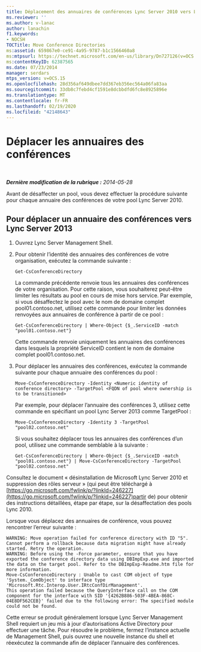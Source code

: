 ```yaml
---
title: Déplacement des annuaires de conférences Lync Server 2010 vers Lync Server 2013
ms.reviewer: ''
ms.author: v-lanac
author: lanachin
f1.keywords:
- NOCSH
TOCTitle: Move Conference Directories
ms:assetid: 659867e0-ce91-4a95-9787-b1c1566460a8
ms:mtpsurl: https://technet.microsoft.com/en-us/library/Dn727126(v=OCS.15)
ms:contentKeyID: 62387565
ms.date: 07/23/2014
manager: serdars
mtps_version: v=OCS.15
ms.openlocfilehash: 28d356af649dbee7dd367eb356ec564a06fa83aa
ms.sourcegitcommit: 33db8c7febd4cf1591e8dcbbdfd6fc8e8925896e
ms.translationtype: MT
ms.contentlocale: fr-FR
ms.lasthandoff: 02/19/2020
ms.locfileid: "42148643"
---
```

<div data-xmlns="http://www.w3.org/1999/xhtml">

<div class="topic" data-xmlns="http://www.w3.org/1999/xhtml" data-msxsl="urn:schemas-microsoft-com:xslt" data-cs="http://msdn.microsoft.com/">

<div data-asp="https://msdn2.microsoft.com/asp">

# <a name="move-conference-directories"></a>Déplacer les annuaires des conférences

</div>

<div id="mainSection">

<div id="mainBody">

<span> </span>

_**Dernière modification de la rubrique :** 2014-05-28_

Avant de désaffecter un pool, vous devez effectuer la procédure suivante pour chaque annuaire des conférences de votre pool Lync Server 2010.

<div>

## <a name="to-move-a-conference-directory-to-lync-server-2013"></a>Pour déplacer un annuaire des conférences vers Lync Server 2013

1.  Ouvrez Lync Server Management Shell.

2.  Pour obtenir l’identité des annuaires des conférences de votre organisation, exécutez la commande suivante :
    
        Get-CsConferenceDirectory
    
    La commande précédente renvoie tous les annuaires des conférences de votre organisation. Pour cette raison, vous souhaiterez peut-être limiter les résultats au pool en cours de mise hors service. Par exemple, si vous désaffectez le pool avec le nom de domaine complet pool01.contoso.net, utilisez cette commande pour limiter les données renvoyées aux annuaires de conférence à partir de ce pool :
    
        Get-CsConferenceDirectory | Where-Object {$_.ServiceID -match "pool01.contoso.net"}
    
    Cette commande renvoie uniquement les annuaires des conférences dans lesquels la propriété ServiceID contient le nom de domaine complet pool01.contoso.net.

3.  Pour déplacer les annuaires des conférences, exécutez la commande suivante pour chaque annuaire des conférences du pool :
    
        Move-CsConferenceDirectory -Identity <Numeric identity of conference directory> -TargetPool <FQDN of pool where ownership is to be transitioned>
    
    Par exemple, pour déplacer l’annuaire des conférences 3, utilisez cette commande en spécifiant un pool Lync Server 2013 comme TargetPool :
    
        Move-CsConferenceDirectory -Identity 3 -TargetPool "pool02.contoso.net"
    
    Si vous souhaitez déplacer tous les annuaires des conférences d’un pool, utilisez une commande semblable à la suivante :
    
        Get-CsConferenceDirectory | Where-Object {$_.ServiceID -match "pool01.contoso.net"} | Move-CsConferenceDirectory -TargetPool "pool02.contoso.net"

Consultez le document « désinstallation de Microsoft Lync Server 2010 et suppression des rôles serveur » (qui peut être téléchargé à [https://go.microsoft.com/fwlink/p/?linkId=246227](https://go.microsoft.com/fwlink/p/?linkid=246227)partir de) pour obtenir des instructions détaillées, étape par étape, sur la désaffectation des pools Lync 2010.

Lorsque vous déplacez des annuaires de conférence, vous pouvez rencontrer l’erreur suivante :

    WARNING: Move operation failed for conference directory with ID "5". Cannot perform a rollback because data migration might have already started. Retry the operation.
    WARNING: Before using the -Force parameter, ensure that you have exported the conference directory data using DBImpExp.exe and imported the data on the target pool. Refer to the DBImpExp-Readme.htm file for more information.
    Move-CsConferenceDirectory : Unable to cast COM object of type 'System._ComObject' to interface type 'Microsoft.Rtc.Interop.User.IRtcConfDirManagement'. 
    This operation failed because the QueryInterface call on the COM component for the interface with SID '{4262B886-503F-4BEA-868C-04E8DF562CEB}' failed due to the following error: The specified module could not be found.

Cette erreur se produit généralement lorsque Lync Server Management Shell requiert un jeu mis à jour d’autorisations Active Directory pour effectuer une tâche. Pour résoudre le problème, fermez l’instance actuelle de Management Shell, puis ouvrez une nouvelle instance du shell et réexécutez la commande afin de déplacer l’annuaire des conférences.

</div>

</div>

<span> </span>

</div>

</div>

</div>

